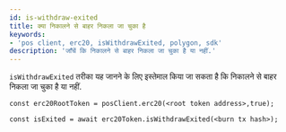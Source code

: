 ```yaml
---
id: is-withdraw-exited
title: क्या निकालने से बाहर निकला जा चुका है
keywords:
- 'pos client, erc20, isWithdrawExited, polygon, sdk'
description: 'जाँचें कि निकालने से बाहर निकला जा चुका है या नहीं.'
---
```


`isWithdrawExited` तरीका यह जानने के लिए इस्तेमाल किया जा सकता है कि निकालने से बाहर निकला जा चुका है या नहीं.

```
const erc20RootToken = posClient.erc20(<root token address>,true);

const isExited = await erc20Token.isWithdrawExited(<burn tx hash>);
```
